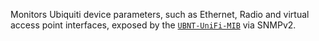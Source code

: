 Monitors Ubiquiti device parameters, such as Ethernet, Radio and virtual access
point interfaces, exposed by the
[`UBNT-UniFi-MIB`](http://dl.ubnt-ut.com/snmp/UBNT-UniFi-MIB) via SNMPv2.
